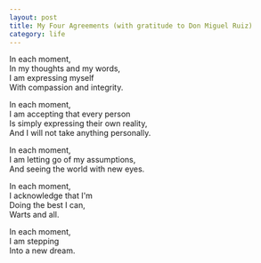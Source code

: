 ```yaml
---
layout: post
title: My Four Agreements (with gratitude to Don Miguel Ruiz)
category: life
---
```


In each moment,  
In my thoughts and my words,  
I am expressing myself  
With compassion and integrity.

In each moment,  
I am accepting that every person  
Is simply expressing their own reality,  
And I will not take anything personally.

In each moment,  
I am letting go of my assumptions,  
And seeing the world with new eyes.

In each moment,  
I acknowledge that I'm  
Doing the best I can,  
Warts and all.

In each moment,  
I am stepping  
Into a new dream.
